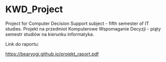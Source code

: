 # KWD_Project

Project for Computer Decision Support subject - fifth semester of IT studies.
Projekt na przedmiot Komputerowe Wspomaganie Decyzji - piąty semestr studiów na kierunku informatyka. 

Link do raportu:

https://bearyogi.github.io/projekt_raport.pdf


